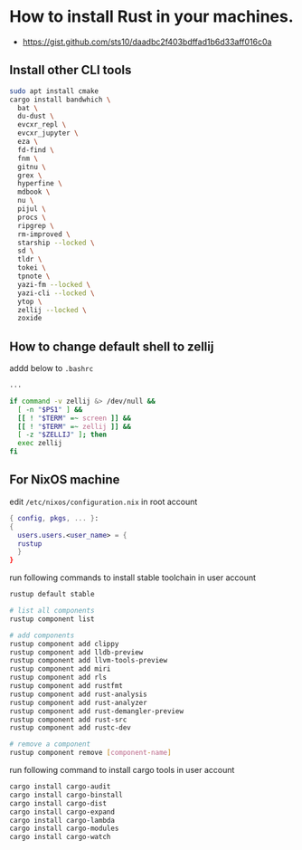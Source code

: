 # How to install Rust in your machines.
- <https://gist.github.com/sts10/daadbc2f403bdffad1b6d33aff016c0a>
## Install other CLI tools

```bash
sudo apt install cmake
cargo install bandwhich \
  bat \
  du-dust \
  evcxr_repl \
  evcxr_jupyter \
  eza \
  fd-find \
  fnm \
  gitnu \
  grex \
  hyperfine \
  mdbook \
  nu \
  pijul \
  procs \
  ripgrep \
  rm-improved \
  starship --locked \
  sd \
  tldr \
  tokei \
  tpnote \
  yazi-fm --locked \
  yazi-cli --locked \
  ytop \
  zellij --locked \
  zoxide
```

## How to change default shell to zellij

addd below to `.bashrc`

```bash
...

if command -v zellij &> /dev/null &&
  [ -n "$PS1" ] &&
  [[ ! "$TERM" =~ screen ]] &&
  [[ ! "$TERM" =~ zellij ]] &&
  [ -z "$ZELLIJ" ]; then
  exec zellij
fi
```
## For NixOS machine

edit `/etc/nixos/configuration.nix` in root account

```nix
{ config, pkgs, ... }:
{
  users.users.<user_name> = {
  rustup
  }
}
```

run following commands to install stable toolchain in user account

```bash
rustup default stable

# list all components
rustup component list

# add components
rustup component add clippy
rustup component add lldb-preview
rustup component add llvm-tools-preview
rustup component add miri
rustup component add rls
rustup component add rustfmt
rustup component add rust-analysis
rustup component add rust-analyzer
rustup component add rust-demangler-preview
rustup component add rust-src
rustup component add rustc-dev

# remove a component
rustup component remove [component-name]
```

run following command to install cargo tools in user account

```bash
cargo install cargo-audit
cargo install cargo-binstall
cargo install cargo-dist
cargo install cargo-expand
cargo install cargo-lambda
cargo install cargo-modules
cargo install cargo-watch
```

